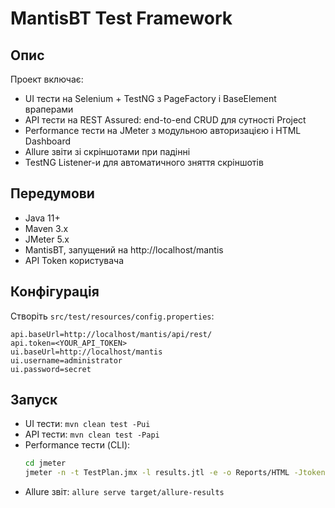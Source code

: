 # MantisBT Test Framework

## Опис
Проект включає:
- UI тести на Selenium + TestNG з PageFactory і BaseElement враперами
- API тести на REST Assured: end-to-end CRUD для сутності Project
- Performance тести на JMeter з модульною авторизацією і HTML Dashboard
- Allure звіти зі скріншотами при падінні
- TestNG Listener-и для автоматичного зняття скріншотів

## Передумови
- Java 11+
- Maven 3.x
- JMeter 5.x
- MantisBT, запущений на http://localhost/mantis
- API Token користувача

## Конфігурація
Створіть `src/test/resources/config.properties`:
```
api.baseUrl=http://localhost/mantis/api/rest/
api.token=<YOUR_API_TOKEN>
ui.baseUrl=http://localhost/mantis
ui.username=administrator
ui.password=secret
```

## Запуск
- UI тести: `mvn clean test -Pui`
- API тести: `mvn clean test -Papi`
- Performance тести (CLI):
  ```bash
  cd jmeter
  jmeter -n -t TestPlan.jmx -l results.jtl -e -o Reports/HTML -Jtoken=<YOUR_API_TOKEN>
  ```
- Allure звіт: `allure serve target/allure-results`
